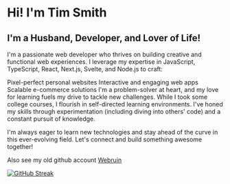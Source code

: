 # Hi! I'm Tim Smith

## I'm a Husband, Developer, and Lover of Life!

I'm a passionate web developer who thrives on building creative and functional web experiences.  I leverage my expertise in JavaScript, TypeScript, React, Next.js, Svelte, and Node.js to craft:

Pixel-perfect personal websites
Interactive and engaging web apps
Scalable e-commerce solutions
I'm a problem-solver at heart, and my love for learning fuels my drive to tackle new challenges.  While I took some college courses, I flourish in self-directed learning environments.  I've honed my skills through experimentation (including diving into others' code) and a constant pursuit of knowledge.

I'm always eager to learn new technologies and stay ahead of the curve in this ever-evolving field.  Let's connect and build something awesome together!

Also see my old github account [Webruin](https://www.github.com/webruin)

[![GitHub Streak](https://github-readme-streak-stats.herokuapp.com?user=timscodebase&theme=highcontrast&exclude_days=Sun%2CSat)](https://git.io/streak-stats)
